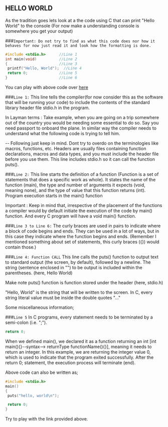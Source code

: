## HELLO WORLD

As the tradition goes lets look at a the code using C that can print "Hello World" to the console (For now make a understanding console is somewhere you get your output)

###`Important: Do not try to find as what this code does nor how it behaves for now just read it and look how the formatting is done.`

```CPP
#include <stdio.h>      //Line 1
int main(void)          //Line 2
{                       //Line 3
 printf("Hello, World");  //Line 4
 return 0;              //Line 5
}                       //Line 6
```


You can play with above code over <a href="http://coliru.stacked-crooked.com/a/263e35298419ef1d">here</a>

###`Line 1:`
This line tells the compiler(for now consider this as the software that will be running your code) to include the contents of the standard library header file stdio.h in the program.

In Layman terms : Take example, when you are going on a trip somewhere out of the country you would be needing some essential to do so. Say you need passport to onboard the plane. In similar way the compiler needs to understand what the following code is trying to tell him. 


-- Following just keep in mind. Dont try to overdo on the terminologies like macros, functions, etc.
Headers are usually files containing function declarations, macros and data types, and you must include the header file before you use them. This line includes stdio.h so it can call the function puts().

###`Line 2:`
This line starts the definition of a function (Function is a set of statements that does a specific work as whole). It states the name of the function (main), the type and number of arguments it expects (void, meaning none), and the type of value that this function returns (int). Program execution starts in the main() function

Important : Keep in mind that, irrespective of the placement of the functions a compiler would by default initiate the execution of the code by main() function. And every C program will have a void main() function.

###`Line 3 to Line 6:`
The curly braces are used in pairs to indicate where a block of code begins and ends. They can be used in a lot of ways, but in this case they indicate where the function begins and ends.
(Remember I mentioned something about set of statements, this curly braces ({}) would contain those.)

###`Line 4: Function CALL`
This line calls the puts() function to output text to standard output (the screen, by default), followed by a newline. The string (sentence enclosed in "") to be output is included within the parentheses. (here, Hello World)

Make note puts() function is function stored under the header (here, stdio.h)

"Hello, World" is the string that will be written to the screen. In C, every string literal value must be inside the double quotes "…"


Some miscellaneous information;

###`Line 5`
In C programs, every statement needs to be terminated by a semi-colon (i.e. ";").
```CPP
return 0;
```
When we defined main(), we declared it as a function returning an int [int main(){}--syntax--> returnType functionName(){}], meaning it needs to return an integer. In this example, we are returning the integer value 0, which is used to indicate that the program exited successfully.
After the return 0; statement, the execution process will terminate (end).

Above code can also be written as;

```CPP
#include <stdio.h>
main()
{
 puts("hello, world\n");

 return 0;
}
```

Try to play with the link provided above.
